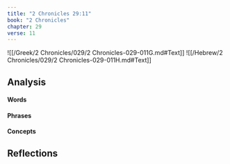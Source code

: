 ```yaml
---
title: "2 Chronicles 29:11"
book: "2 Chronicles"
chapter: 29
verse: 11
---
```

![[/Greek/2 Chronicles/029/2 Chronicles-029-011G.md#Text]]
![[/Hebrew/2 Chronicles/029/2 Chronicles-029-011H.md#Text]]

## Analysis

#### Words

#### Phrases

#### Concepts

## Reflections

